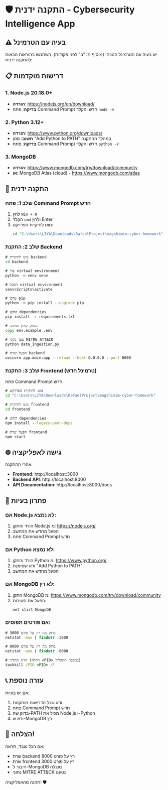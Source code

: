 # 🛡️ התקנה ידנית - Cybersecurity Intelligence App

## ⚠️ בעיה עם הטרמינל

יש בעיה עם הטרמינל הנוכחי (מוסיף תו "ב" לפני פקודות).
השתמש בהוראות הבאות להתקנה ידנית:

## 📋 דרישות מוקדמות

### 1. Node.js 20.18.0+

- **הורדה**: https://nodejs.org/en/download/
- **בדיקה**: פתח Command Prompt חדש והקלד `node -v`

### 2. Python 3.12+

- **הורדה**: https://www.python.org/downloads/
- **חשוב**: סמן "Add Python to PATH" במהלך ההתקנה
- **בדיקה**: פתח Command Prompt חדש והקלד `python -V`

### 3. MongoDB

- **הורדה**: https://www.mongodb.com/try/download/community
- **או**: MongoDB Atlas (cloud) - https://www.mongodb.com/atlas

## 🚀 התקנה ידנית

### שלב 1: פתח Command Prompt חדש

1. לחץ `Win + R`
2. הקלד `cmd` ולחץ Enter
3. נווט לתיקיית הפרויקט:
   ```cmd
   cd "C:\Users\LIYA\Downloads\RafaelProject\magshimim-cyber-homework"
   ```

### שלב 2: התקנת Backend

```cmd
# נווט לתיקיית backend
cd backend

# צור virtual environment
python -m venv venv

# הפעל virtual environment
venv\Scripts\activate

# עדכן pip
python -m pip install --upgrade pip

# התקן dependencies
pip install -r requirements.txt

# העתק קובץ סביבה
copy env.example .env

# טען נתוני MITRE ATT&CK
python data_ingestion.py

# הפעל שרת backend
uvicorn app.main:app --reload --host 0.0.0.0 --port 8000
```

### שלב 3: התקנת Frontend (טרמינל חדש)

פתח Command Prompt חדש:

```cmd
# נווט לתיקיית הפרויקט
cd "C:\Users\LIYA\Downloads\RafaelProject\magshimim-cyber-homework"

# נווט לתיקיית frontend
cd frontend

# התקן dependencies
npm install --legacy-peer-deps

# הפעל שרת frontend
npm start
```

## 🌐 גישה לאפליקציה

אחרי ההתקנה:

- **Frontend**: http://localhost:3000
- **Backend API**: http://localhost:8000
- **API Documentation**: http://localhost:8000/docs

## 🔧 פתרון בעיות

### אם Node.js לא נמצא:

1. הורד והתקן Node.js מ: https://nodejs.org/
2. הפעל מחדש את המחשב
3. פתח Command Prompt חדש

### אם Python לא נמצא:

1. הורד והתקן Python מ: https://www.python.org/
2. ודא שסימנת "Add Python to PATH"
3. הפעל מחדש את המחשב

### אם MongoDB לא רץ:

1. התקן MongoDB מ: https://www.mongodb.com/try/download/community
2. הפעל את השירות:
   ```cmd
   net start MongoDB
   ```

### אם פורטים תפוסים:

```cmd
# בדוק מה רץ על פורט 3000
netstat -ano | findstr :3000

# בדוק מה רץ על פורט 8000
netstat -ano | findstr :8000

# הרוג תהליך (החלף <PID> במספר התהליך)
taskkill /PID <PID> /F
```

## 📞 עזרה נוספת

אם יש בעיות:

1. ודא שכל הדרישות מותקנות
2. פתח Command Prompt חדש
3. בדוק שה-PATH מכיל את Node.js ו-Python
4. ודא ש-MongoDB רץ

## 🎉 הצלחה!

אם הכל עובד, תראה:

- שרת backend רץ על פורט 8000
- שרת frontend רץ על פורט 3000
- חיבור ל-MongoDB מוצלח
- נתוני MITRE ATT&CK נטענו

תהנה מהאפליקציה! 🛡️
